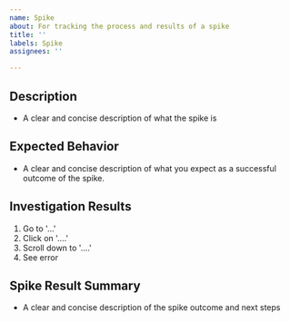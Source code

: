 ```yaml
---
name: Spike
about: For tracking the process and results of a spike
title: ''
labels: Spike
assignees: ''

---
```


## Description

- A clear and concise description of what the spike is

## Expected Behavior

- A clear and concise description of what you expect as a successful outcome of the spike.

## Investigation Results

1. Go to '...'
2. Click on '....'
3. Scroll down to '....'
4. See error

## Spike Result Summary

- A clear and concise description of the spike outcome and next steps
